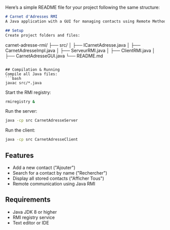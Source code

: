 Here’s a simple README file for your project following the same structure:  

```markdown
# Carnet d'Adresses RMI  
A Java application with a GUI for managing contacts using Remote Method Invocation (RMI). Users can add, search, and display contacts remotely.  

## Setup  
Create project folders and files:  
```
carnet-adresse-rmi/
├── src/
│   ├── ICarnetAdresse.java
│   ├── CarnetAdresseImpl.java
│   ├── ServeurRMI.java
│   ├── ClientRMI.java
│   ├── CarnetAdresseGUI.java
└── README.md
```

## Compilation & Running  
Compile all Java files:  
```bash
javac src/*.java
```
Start the RMI registry:  
```bash
rmiregistry &
```
Run the server:  
```bash
java -cp src CarnetAdresseServer
```
Run the client:  
```bash
java -cp src CarnetAdresseClient
```

## Features  
- Add a new contact ("Ajouter")  
- Search for a contact by name ("Rechercher")  
- Display all stored contacts ("Afficher Tous")  
- Remote communication using Java RMI  

## Requirements  
- Java JDK 8 or higher  
- RMI registry service  
- Text editor or IDE  
```

